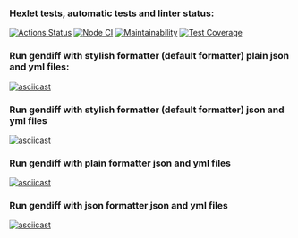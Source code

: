 ### Hexlet tests, automatic tests and linter status:
[![Actions Status](https://github.com/po1inakoroleva/frontend-project-46/workflows/hexlet-check/badge.svg)](https://github.com/po1inakoroleva/frontend-project-46/actions)
[![Node CI](https://github.com/po1inakoroleva/frontend-project-46/actions/workflows/nodejs.yml/badge.svg)](https://github.com/po1inakoroleva/frontend-project-46/actions/workflows/nodejs.yml)
[![Maintainability](https://api.codeclimate.com/v1/badges/be3974c186589675e8cf/maintainability)](https://codeclimate.com/github/po1inakoroleva/frontend-project-46/maintainability)
[![Test Coverage](https://api.codeclimate.com/v1/badges/be3974c186589675e8cf/test_coverage)](https://codeclimate.com/github/po1inakoroleva/frontend-project-46/test_coverage)
### Run gendiff with stylish formatter (default formatter) plain json and yml files:
[![asciicast](https://asciinema.org/a/P6toSiJE8ZbXNCQ6x4d3oW82U.svg)](https://asciinema.org/a/P6toSiJE8ZbXNCQ6x4d3oW82U)
### Run gendiff with stylish formatter (default formatter) json and yml files
[![asciicast](https://asciinema.org/a/YdIxlHXFOG08hyBIXD0kwzcyw.svg)](https://asciinema.org/a/YdIxlHXFOG08hyBIXD0kwzcyw)
### Run gendiff with plain formatter json and yml files
[![asciicast](https://asciinema.org/a/2y6Q543xllnbEZ29659SKqAQ6.svg)](https://asciinema.org/a/2y6Q543xllnbEZ29659SKqAQ6)
### Run gendiff with json formatter json and yml files
[![asciicast](https://asciinema.org/a/F7prdLDJinWIWl5EhsdUuxFr0.svg)](https://asciinema.org/a/F7prdLDJinWIWl5EhsdUuxFr0)
